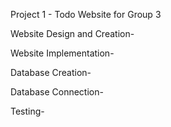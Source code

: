 Project 1 - Todo Website for Group 3


Website Design and Creation-

Website Implementation-


Database Creation-

Database Connection-

Testing-